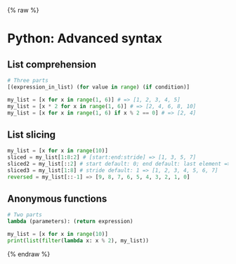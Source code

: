 {% raw %}

# Python: Advanced syntax

## List comprehension
```python
# Three parts
[(expression_in_list) (for value in range) (if condition)]

my_list = [x for x in range(1, 6)] # => [1, 2, 3, 4, 5]
my_list = [x * 2 for x in range(1, 6)] # => [2, 4, 6, 8, 10]
my_list = [x for x in range(1, 6) if x % 2 == 0] # => [2, 4]
```

## List slicing
```python
my_list = [x for x in range(10)]
sliced = my_list[1:8:2] # [start:end:stride] => [1, 3, 5, 7]
sliced2 = my_list[::2] # start default: 0; end default: last element => [0, 2, 4, 6, 8]
sliced3 = my_list[1:8] # stride default: 1 => [1, 2, 3, 4, 5, 6, 7]
reversed = my_list[::-1] => [9, 8, 7, 6, 5, 4, 3, 2, 1, 0]
```

## Anonymous functions
```python
# Two parts
lambda (parameters): (return expression)

my_list = [x for x in range(10)]
print(list(filter(lambda x: x % 2), my_list))
```

{% endraw %}
